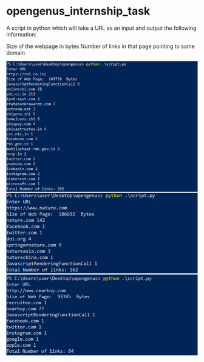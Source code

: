 # opengenus_internship_task

A script in python which will take a URL as an input and output the following information:

Size of the webpage in bytes
Number of links in that page pointing to same domain

![Pic1](/pic1.PNG?raw=true "SBI website")
![Pic2](/pic2.PNG?raw=true "Natur.com website")
![Pic3](/pic3.PNG?raw=true "Nearbuy.com website")
